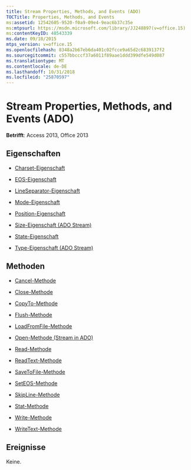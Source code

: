 ```yaml
---
title: Stream Properties, Methods, and Events (ADO)
TOCTitle: Properties, Methods, and Events
ms:assetid: 12542605-9520-f0a9-09e4-9eac6b37c35e
ms:mtpsurl: https://msdn.microsoft.com/library/JJ248897(v=office.15)
ms:contentKeyID: 48543339
ms.date: 09/18/2015
mtps_version: v=office.15
ms.openlocfilehash: 8348a2b67eb6da401c02fcce9a65d2c6839137f2
ms.sourcegitcommit: c557bbcccf37a6011f89aae1ddd399dfe549d087
ms.translationtype: MT
ms.contentlocale: de-DE
ms.lasthandoff: 10/31/2018
ms.locfileid: "25870597"
---
```

# <a name="stream-properties-methods-and-events-ado"></a>Stream Properties, Methods, and Events (ADO)


**Betrifft**: Access 2013, Office 2013

## <a name="properties"></a>Eigenschaften

- [Charset-Eigenschaft](charset-property-ado.md)

- [EOS-Eigenschaft](eos-property-ado.md)

- [LineSeparator-Eigenschaft](lineseparator-property-ado.md)

- [Mode-Eigenschaft](mode-property-ado.md)

- [Position-Eigenschaft](position-property-ado.md)

- [Size-Eigenschaft (ADO Stream)](https://msdn.microsoft.com/library/jj250128\(v=office.15\))

- [State-Eigenschaft](state-property-ado.md)

- [Type-Eigenschaft (ADO Stream)](type-property-ado-stream.md)

## <a name="methods"></a>Methoden

- [Cancel-Methode](cancel-method-ado.md)

- [Close-Methode](close-method-ado.md)

- [CopyTo-Methode](copyto-method-ado.md)

- [Flush-Methode](flush-method-ado.md)

- [LoadFromFile-Methode](loadfromfile-method-ado.md)

- [Open-Methode (Stream in ADO)](open-method-ado-stream.md)

- [Read-Methode](read-method-ado.md)

- [ReadText-Methode](readtext-method-ado.md)

- [SaveToFile-Methode](savetofile-method-ado.md)

- [SetEOS-Methode](seteos-method-ado.md)

- [SkipLine-Methode](skipline-method-ado.md)

- [Stat-Methode](stat-method-ado.md)

- [Write-Methode](write-method-ado.md)

- [WriteText-Methode](writetext-method-ado.md)

## <a name="events"></a>Ereignisse

Keine.

